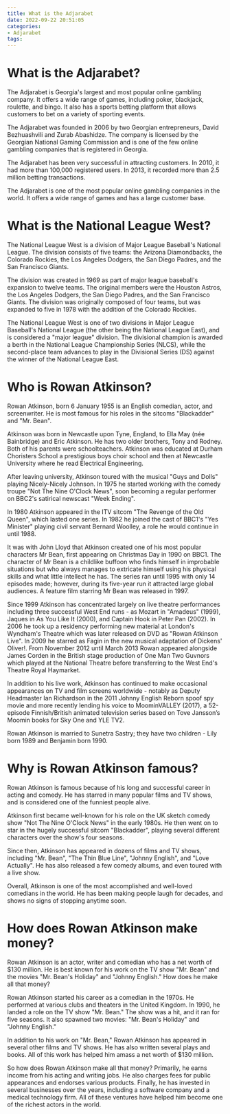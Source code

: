 ```yaml
---
title: What is the Adjarabet 
date: 2022-09-22 20:51:05
categories:
- Adjarabet
tags:
---
```



#  What is the Adjarabet? 

The Adjarabet is Georgia's largest and most popular online gambling company. It offers a wide range of games, including poker, blackjack, roulette, and bingo. It also has a sports betting platform that allows customers to bet on a variety of sporting events.

The Adjarabet was founded in 2006 by two Georgian entrepreneurs, David Bezhuashvili and Zurab Abashidze. The company is licensed by the Georgian National Gaming Commission and is one of the few online gambling companies that is registered in Georgia.

The Adjarabet has been very successful in attracting customers. In 2010, it had more than 100,000 registered users. In 2013, it recorded more than 2.5 million betting transactions.

The Adjarabet is one of the most popular online gambling companies in the world. It offers a wide range of games and has a large customer base.

#  What is the National League West? 

The National League West is a division of Major League Baseball's National League. The division consists of five teams: the Arizona Diamondbacks, the Colorado Rockies, the Los Angeles Dodgers, the San Diego Padres, and the San Francisco Giants.

The division was created in 1969 as part of major league baseball's expansion to twelve teams. The original members were the Houston Astros, the Los Angeles Dodgers, the San Diego Padres, and the San Francisco Giants. The division was originally composed of four teams, but was expanded to five in 1978 with the addition of the Colorado Rockies.

The National League West is one of two divisions in Major League Baseball's National League (the other being the National League East), and is considered a "major league" division. The divisional champion is awarded a berth in the National League Championship Series (NLCS), while the second-place team advances to play in the Divisional Series (DS) against the winner of the National League East.

#  Who is Rowan Atkinson? 

Rowan Atkinson, born 6 January 1955 is an English comedian, actor, and screenwriter. He is most famous for his roles in the sitcoms "Blackadder" and "Mr. Bean".

Atkinson was born in Newcastle upon Tyne, England, to Ella May (née Bainbridge) and Eric Atkinson. He has two older brothers, Tony and Rodney. Both of his parents were schoolteachers. Atkinson was educated at Durham Choristers School a prestigious boys choir school and then at Newcastle University where he read Electrical Engineering.

After leaving university, Atkinson toured with the musical "Guys and Dolls" playing Nicely-Nicely Johnson. In 1975 he started working with the comedy troupe "Not The Nine O'Clock News", soon becoming a regular performer on BBC2's satirical newscast "Week Ending".

In 1980 Atkinson appeared in the ITV sitcom "The Revenge of the Old Queen", which lasted one series. In 1982 he joined the cast of BBC1's "Yes Minister" playing civil servant Bernard Woolley, a role he would continue in until 1988.

It was with John Lloyd that Atkinson created one of his most popular characters Mr Bean, first appearing on Christmas Day in 1990 on BBC1. The character of Mr Bean is a childlike buffoon who finds himself in improbable situations but who always manages to extricate himself using his physical skills and what little intellect he has. The series ran until 1995 with only 14 episodes made; however, during its five-year run it attracted large global audiences. A feature film starring Mr Bean was released in 1997.

Since 1999 Atkinson has concentrated largely on live theatre performances including three successful West End runs - as Mozart in "Amadeus" (1999), Jaques in As You Like It (2000), and Captain Hook in Peter Pan (2002). In 2006 he took up a residency performing new material at London's Wyndham's Theatre which was later released on DVD as "Rowan Atkinson Live". In 2009 he starred as Fagin in the new musical adaptation of Dickens' Oliver!. From November 2012 until March 2013 Rowan appeared alongside James Corden in the British stage production of One Man Two Guvnors which played at the National Theatre before transferring to the West End's Theatre Royal Haymarket. 

In addition to his live work, Atkinson has continued to make occasional appearances on TV and film screens worldwide - notably as Deputy Headmaster Ian Richardson in the 2011 Johnny English Reborn spoof spy movie and more recently lending his voice to MoominVALLEY (2017), a 52-episode Finnish/British animated television series based on Tove Jansson’s Moomin books for Sky One and YLE TV2. 

Rowan Atkinson is married to Sunetra Sastry; they have two children - Lily born 1989 and Benjamin born 1990.

#  Why is Rowan Atkinson famous? 

Rowan Atkinson is famous because of his long and successful career in acting and comedy. He has starred in many popular films and TV shows, and is considered one of the funniest people alive.

Atkinson first became well-known for his role on the UK sketch comedy show "Not The Nine O'Clock News" in the early 1980s. He then went on to star in the hugely successful sitcom "Blackadder", playing several different characters over the show's four seasons.

Since then, Atkinson has appeared in dozens of films and TV shows, including "Mr. Bean", "The Thin Blue Line", "Johnny English", and "Love Actually". He has also released a few comedy albums, and even toured with a live show.

Overall, Atkinson is one of the most accomplished and well-loved comedians in the world. He has been making people laugh for decades, and shows no signs of stopping anytime soon.

#  How does Rowan Atkinson make money?

Rowan Atkinson is an actor, writer and comedian who has a net worth of $130 million. He is best known for his work on the TV show "Mr. Bean" and the movies "Mr. Bean's Holiday" and "Johnny English." How does he make all that money?

Rowan Atkinson started his career as a comedian in the 1970s. He performed at various clubs and theaters in the United Kingdom. In 1990, he landed a role on the TV show "Mr. Bean." The show was a hit, and it ran for five seasons. It also spawned two movies: "Mr. Bean's Holiday" and "Johnny English."

In addition to his work on "Mr. Bean," Rowan Atkinson has appeared in several other films and TV shows. He has also written several plays and books. All of this work has helped him amass a net worth of $130 million.

So how does Rowan Atkinson make all that money? Primarily, he earns income from his acting and writing jobs. He also charges fees for public appearances and endorses various products. Finally, he has invested in several businesses over the years, including a software company and a medical technology firm. All of these ventures have helped him become one of the richest actors in the world.
